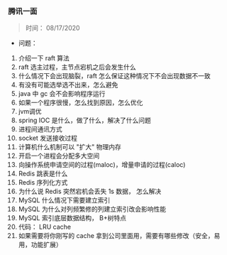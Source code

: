 ### 腾讯一面

> 时间： 08/17/2020

- 问题：
1. 介绍一下 raft 算法
2. raft 选主过程，主节点宕机之后会发生什么
3. 什么情况下会出现脑裂，raft 怎么保证这种情况下不会出现数据不一致
4. 有没有可能选举选不出来，怎么避免
5. java 中 gc 会不会影响程序运行
6. 如果一个程序很慢，怎么找到原因，怎么优化
7. jvm调优
8. spring IOC 是什么，做了什么，解决了什么问题
9. 进程间通讯方式
10. socket 发送接收过程
11. 计算机什么机制可以 "扩大" 物理内存
12. 开启一个进程会分配多大空间
13. 向操作系统申请空间的过程(maloc)，增量申请的过程(caloc)
14. Redis 跳表是什么
15. Redis 序列化方式
16. 为什么说 Redis 突然宕机会丢失 1s 数据， 怎么解决
17. MySQL 什么情况下需要建立索引
18. MySQL 为什么对列频繁修的列建立索引改会影响性能
19. MySQL 索引底层数据结构， B+树特点
20. 代码： LRU cache
21. 如果需要将你刚写的 cache 拿到公司里面用，需要有哪些修改（安全，易用，功能扩展）
